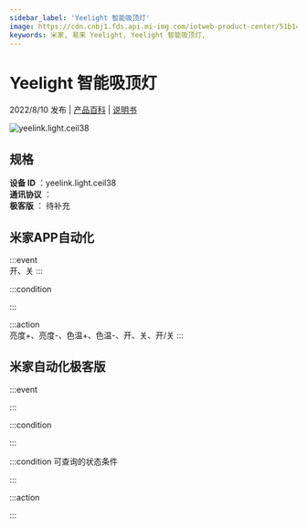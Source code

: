 ```yaml
---
sidebar_label: 'Yeelight 智能吸顶灯'
image: https://cdn.cnbj1.fds.api.mi-img.com/iotweb-product-center/51b1461ca55b04a52d184c82e29e2d80_1645695212591.png?GalaxyAccessKeyId=AKVGLQWBOVIRQ3XLEW&Expires=9223372036854775807&Signature=d15rQFfMR0VdNBe9NTYW/4pOkqg=
keywords: 米家, 易来 Yeelight, Yeelight 智能吸顶灯, 
---
```

# Yeelight 智能吸顶灯

2022/8/10 发布 | [产品百科](https://home.mi.com/webapp/content/baike/product/index.html?model=yeelink.light.ceil38/) | [说明书](https://home.mi.com/views/introduction.html?model=yeelink.light.ceil38&region=cn)

![yeelink.light.ceil38](https://cdn.cnbj1.fds.api.mi-img.com/iotweb-product-center/51b1461ca55b04a52d184c82e29e2d80_1645695212591.png?GalaxyAccessKeyId=AKVGLQWBOVIRQ3XLEW&Expires=9223372036854775807&Signature=d15rQFfMR0VdNBe9NTYW/4pOkqg=)

## 规格  
> 
**设备 ID** ：yeelink.light.ceil38  
**通讯协议** ：  
**极客版**  ： 待补充 


## 米家APP自动化  

:::event  
开、关
:::

:::condition  

:::

:::action   
亮度+、亮度-、色温+、色温-、开、关、开/关
:::

## 米家自动化极客版  

:::event  

:::

:::condition  

:::

:::condition 可查询的状态条件  

:::

:::action  

:::

        

